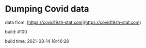 Dumping Covid data
==================
                        
data from: [https://covid19.th-stat.com](https://covid19.th-stat.com)

build: #100

build time: 2021-08-14 18:40:28
